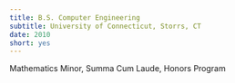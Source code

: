 ```yaml
---
title: B.S. Computer Engineering
subtitle: University of Connecticut, Storrs, CT
date: 2010
short: yes
---
```


Mathematics Minor, Summa Cum Laude, Honors Program
